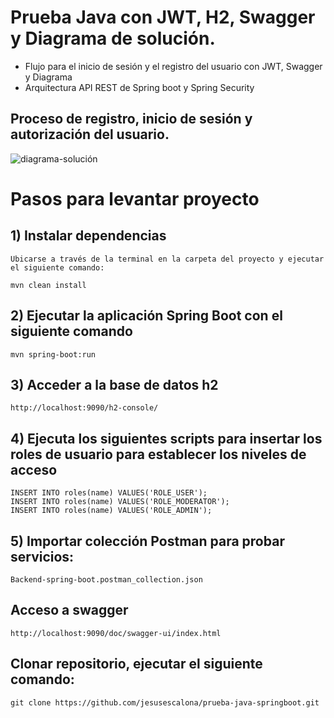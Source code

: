 # Prueba Java con JWT, H2, Swagger y Diagrama de solución.

- Flujo para el inicio de sesión y el registro del usuario con JWT, Swagger y Diagrama
- Arquitectura API REST de Spring boot y Spring Security

## Proceso de registro, inicio de sesión y autorización del usuario.

![diagrama-solución](diagrama-solución.png)


# Pasos para levantar proyecto
## 1) Instalar dependencias
```
Ubicarse a través de la terminal en la carpeta del proyecto y ejecutar el siguiente comando:

mvn clean install

```
## 2) Ejecutar la aplicación Spring Boot con el siguiente comando
```
mvn spring-boot:run
```

## 3) Acceder a la base de datos h2
```
http://localhost:9090/h2-console/
```

## 4) Ejecuta los siguientes scripts para insertar los roles de usuario para establecer los niveles de acceso
```
INSERT INTO roles(name) VALUES('ROLE_USER');
INSERT INTO roles(name) VALUES('ROLE_MODERATOR');
INSERT INTO roles(name) VALUES('ROLE_ADMIN');
```

## 5) Importar colección Postman para probar servicios:
```
Backend-spring-boot.postman_collection.json
```

## Acceso a swagger
```
http://localhost:9090/doc/swagger-ui/index.html
```

## Clonar repositorio, ejecutar el siguiente comando:
```
git clone https://github.com/jesusescalona/prueba-java-springboot.git
```
